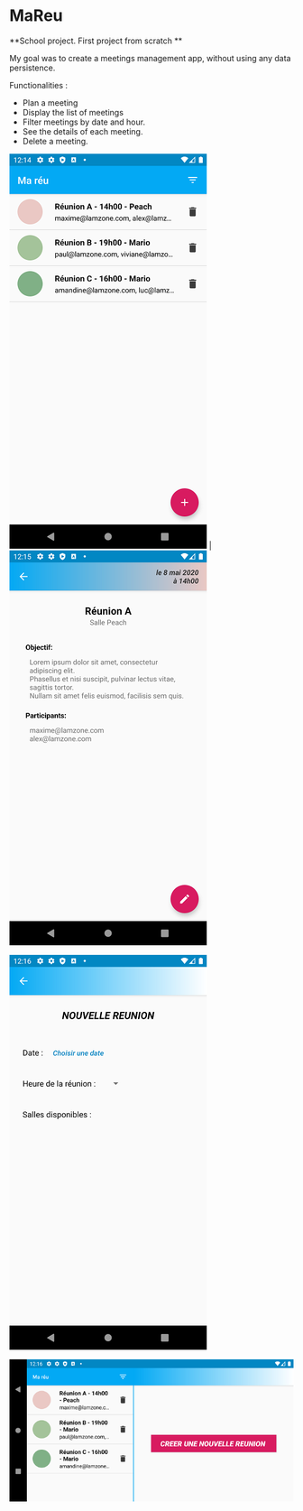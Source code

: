 # MaReu
**School project. First project from scratch **

My goal was to create a meetings management app, without using any data persistence.

Functionalities :
- Plan a meeting
- Display the list of meetings
- Filter meetings by date and hour.
- See the details of each meeting.
- Delete a meeting.

![](screenshots/list_meeting.png) | ![](screenshots/detail_meeting.png)

![](screenshots/meeting_creation.png)

![](screenshots/landscape_mode.png)
